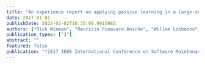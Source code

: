 ```yaml
---
title: "An experience report on applying passive learning in a large-scale payment company"
date: 2017-01-01
publishDate: 2022-02-02T10:35:00.991598Z
authors: ["Rick Wieman", "Maurı́cio Finavaro Aniche", "Willem Lobbezoo", "Sicco Verwer", "Arie Van Deursen"]
publication_types: ["1"]
abstract: ""
featured: false
publication: "*2017 IEEE International Conference on Software Maintenance and Evolution (ICSME)*"
---
```


